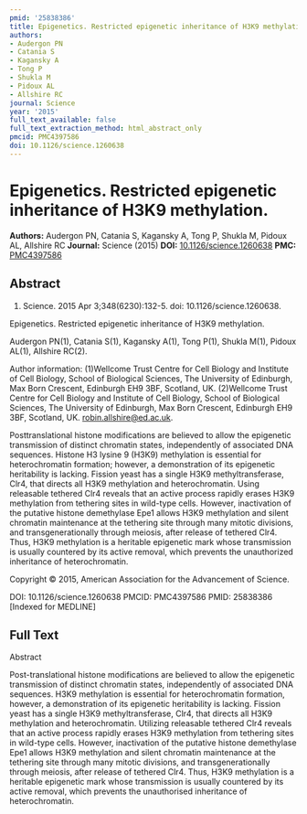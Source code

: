 ```yaml
---
pmid: '25838386'
title: Epigenetics. Restricted epigenetic inheritance of H3K9 methylation.
authors:
- Audergon PN
- Catania S
- Kagansky A
- Tong P
- Shukla M
- Pidoux AL
- Allshire RC
journal: Science
year: '2015'
full_text_available: false
full_text_extraction_method: html_abstract_only
pmcid: PMC4397586
doi: 10.1126/science.1260638
---
```


# Epigenetics. Restricted epigenetic inheritance of H3K9 methylation.
**Authors:** Audergon PN, Catania S, Kagansky A, Tong P, Shukla M, Pidoux AL, Allshire RC
**Journal:** Science (2015)
**DOI:** [10.1126/science.1260638](https://doi.org/10.1126/science.1260638)
**PMC:** [PMC4397586](https://www.ncbi.nlm.nih.gov/pmc/articles/PMC4397586/)

## Abstract

1. Science. 2015 Apr 3;348(6230):132-5. doi: 10.1126/science.1260638.

Epigenetics. Restricted epigenetic inheritance of H3K9 methylation.

Audergon PN(1), Catania S(1), Kagansky A(1), Tong P(1), Shukla M(1), Pidoux 
AL(1), Allshire RC(2).

Author information:
(1)Wellcome Trust Centre for Cell Biology and Institute of Cell Biology, School 
of Biological Sciences, The University of Edinburgh, Max Born Crescent, 
Edinburgh EH9 3BF, Scotland, UK.
(2)Wellcome Trust Centre for Cell Biology and Institute of Cell Biology, School 
of Biological Sciences, The University of Edinburgh, Max Born Crescent, 
Edinburgh EH9 3BF, Scotland, UK. robin.allshire@ed.ac.uk.

Posttranslational histone modifications are believed to allow the epigenetic 
transmission of distinct chromatin states, independently of associated DNA 
sequences. Histone H3 lysine 9 (H3K9) methylation is essential for 
heterochromatin formation; however, a demonstration of its epigenetic 
heritability is lacking. Fission yeast has a single H3K9 methyltransferase, 
Clr4, that directs all H3K9 methylation and heterochromatin. Using releasable 
tethered Clr4 reveals that an active process rapidly erases H3K9 methylation 
from tethering sites in wild-type cells. However, inactivation of the putative 
histone demethylase Epe1 allows H3K9 methylation and silent chromatin 
maintenance at the tethering site through many mitotic divisions, and 
transgenerationally through meiosis, after release of tethered Clr4. Thus, H3K9 
methylation is a heritable epigenetic mark whose transmission is usually 
countered by its active removal, which prevents the unauthorized inheritance of 
heterochromatin.

Copyright © 2015, American Association for the Advancement of Science.

DOI: 10.1126/science.1260638
PMCID: PMC4397586
PMID: 25838386 [Indexed for MEDLINE]

## Full Text

Abstract

Post-translational histone modifications are believed to allow the epigenetic transmission of distinct chromatin states, independently of associated DNA sequences. H3K9 methylation is essential for heterochromatin formation, however, a demonstration of its epigenetic heritability is lacking. Fission yeast has a single H3K9 methyltransferase, Clr4, that directs all H3K9 methylation and heterochromatin. Utilizing releasable tethered Clr4 reveals that an active process rapidly erases H3K9 methylation from tethering sites in wild-type cells. However, inactivation of the putative histone demethylase Epe1 allows H3K9 methylation and silent chromatin maintenance at the tethering site through many mitotic divisions, and transgenerationally through meiosis, after release of tethered Clr4. Thus, H3K9 methylation is a heritable epigenetic mark whose transmission is usually countered by its active removal, which prevents the unauthorised inheritance of heterochromatin.
